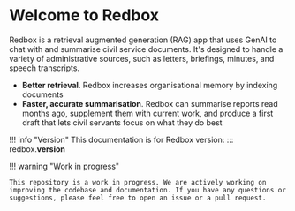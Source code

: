 # Welcome to Redbox

Redbox is a retrieval augmented generation (RAG) app that uses GenAI to chat with and summarise civil service documents. It's designed to handle a variety of administrative sources, such as letters, briefings, minutes, and speech transcripts.

- **Better retrieval**. Redbox increases organisational memory by indexing documents
- **Faster, accurate summarisation**. Redbox can summarise reports read months ago, supplement them with current work, and produce a first draft that lets civil servants focus on what they do best

!!! info "Version"
    This documentation is for Redbox version:
    ::: redbox.__version__

!!! warning "Work in progress"

    This repository is a work in progress. We are actively working on improving the codebase and documentation. If you have any questions or suggestions, please feel free to open an issue or a pull request.
